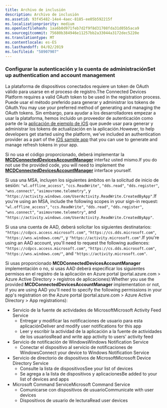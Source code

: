 ```yaml
---
title: Archivo de inclusión
description: Archivo de inclusión
ms.assetid: 93f45482-14e4-4aec-8185-ee05b592215f
ms.localizationpriority: medium
ms.openlocfilehash: 1aa6b0d971feb7d2f9f8d31708fda31d05b5aca9
ms.sourcegitcommit: 75680b384946e11257bb2a33044a3172dec5220e
ms.translationtype: MT
ms.contentlocale: es-ES
ms.lasthandoff: 04/02/2019
ms.locfileid: "58907907"
---
```

### <a name="set-up-authentication-and-account-management"></a><span data-ttu-id="6030d-103">Configurar la autenticación y la cuenta de administración</span><span class="sxs-lookup"><span data-stu-id="6030d-103">Set up authentication and account management</span></span>

<span data-ttu-id="6030d-104">La plataforma de dispositivos conectados requiere un token de OAuth válido para usarse en el proceso de registro.</span><span class="sxs-lookup"><span data-stu-id="6030d-104">The Connected Devices Platform requires a valid OAuth token to be used in the registration process.</span></span>  <span data-ttu-id="6030d-105">Puede usar el método preferido para generar y administrar los tokens de OAuth.</span><span class="sxs-lookup"><span data-stu-id="6030d-105">You may use your preferred method of generating and managing the OAuth tokens.</span></span>  <span data-ttu-id="6030d-106">Sin embargo, para ayudar a los desarrolladores empezar a usar la plataforma, hemos incluido un proveedor de autenticación como parte de la [aplicación de ejemplo de iOS](https://github.com/Microsoft/project-rome/tree/master/iOS/samples/account-provider-sample) que puede usar para generar y administrar los tokens de actualización en la aplicación.</span><span class="sxs-lookup"><span data-stu-id="6030d-106">However, to help developers get started using the platform, we've included an authentication provider as a part of the [iOS sample app](https://github.com/Microsoft/project-rome/tree/master/iOS/samples/account-provider-sample) that you can use to generate and manage refresh tokens in your app.</span></span>

<span data-ttu-id="6030d-107">Si no usa el código proporcionado, deberá implementar la **[MCDConnectedDevicesAccountManager](../objectivec-api/connecteddevices/MCDConnectedDevicesAccountManager.md)** interfaz usted mismo.</span><span class="sxs-lookup"><span data-stu-id="6030d-107">If you do not use the provided code, you will need to implement the **[MCDConnectedDevicesAccountManager](../objectivec-api/connecteddevices/MCDConnectedDevicesAccountManager.md)** interface yourself.</span></span>

<span data-ttu-id="6030d-108">Si usa una MSA, incluyen los siguientes ámbitos en la solicitud de inicio de sesión: `"wl.offline_access"`, `"ccs.ReadWrite"`, `"dds.read"`, `"dds.register"`, `"wns.connect"`, `"asimovrome.telemetry"`, y `"https://activity.windows.com/UserActivity.ReadWrite.CreatedByApp"`.</span><span class="sxs-lookup"><span data-stu-id="6030d-108">If you're using an MSA, include the following scopes in your sign-in request: `"wl.offline_access"`, `"ccs.ReadWrite"`, `"dds.read"`, `"dds.register"`, `"wns.connect"`, `"asimovrome.telemetry"`, and `"https://activity.windows.com/UserActivity.ReadWrite.CreatedByApp"`.</span></span>

<span data-ttu-id="6030d-109">Si usa una cuenta de AAD, deberá solicitar los siguientes destinatarios: `"https://cdpcs.access.microsoft.com"`, `"https://cs.dds.microsoft.com"`, `"https://wns.windows.com/"`, y `"https://activity.microsoft.com"`.</span><span class="sxs-lookup"><span data-stu-id="6030d-109">If you're using an AAD account, you'll need to request the following audiences: `"https://cdpcs.access.microsoft.com"`, `"https://cs.dds.microsoft.com"`, `"https://wns.windows.com/"`, and `"https://activity.microsoft.com"`.</span></span>

<span data-ttu-id="6030d-110">Si usas proporcionado **MCDConnectedDevicesAccountManager** implementación o no, si usas AAD deberá especificar los siguientes permisos en el registro de la aplicación en Azure portal (portal.azure.com > Azure Active Directory > registros de aplicaciones):</span><span class="sxs-lookup"><span data-stu-id="6030d-110">Whether you use the provided **MCDConnectedDevicesAccountManager** implementation or not, if you are using AAD you'll need to specify the following permissions in your app's registration on the Azure portal (portal.azure.com > Azure Active Directory > App registrations):</span></span>
* <span data-ttu-id="6030d-111">Servicio de la fuente de actividades de Microsoft</span><span class="sxs-lookup"><span data-stu-id="6030d-111">Microsoft Activity Feed Service</span></span> 
  * <span data-ttu-id="6030d-112">Entregar y modificar las notificaciones de usuario para esta aplicación</span><span class="sxs-lookup"><span data-stu-id="6030d-112">Deliver and modify user notifications for this app</span></span>
  * <span data-ttu-id="6030d-113">Leer y escribir la actividad de la aplicación a la fuente de actividades de los usuarios</span><span class="sxs-lookup"><span data-stu-id="6030d-113">Read and write app activity to users' activity feed</span></span>
* <span data-ttu-id="6030d-114">Servicio de notificación de Windows</span><span class="sxs-lookup"><span data-stu-id="6030d-114">Windows Notification Service</span></span>
  * <span data-ttu-id="6030d-115">Conectar el dispositivo al servicio de notificaciones de Windows</span><span class="sxs-lookup"><span data-stu-id="6030d-115">Connect your device to Windows Notification Service</span></span> 
* <span data-ttu-id="6030d-116">Servicio de directorio de dispositivos de Microsoft</span><span class="sxs-lookup"><span data-stu-id="6030d-116">Microsoft Device Directory Service</span></span>
  * <span data-ttu-id="6030d-117">Consulte la lista de dispositivos</span><span class="sxs-lookup"><span data-stu-id="6030d-117">See your list of devices</span></span>
  * <span data-ttu-id="6030d-118">Se agrega a la lista de dispositivos y aplicaciones</span><span class="sxs-lookup"><span data-stu-id="6030d-118">Be added to your list of devices and apps</span></span> 
* <span data-ttu-id="6030d-119">Microsoft Command Service</span><span class="sxs-lookup"><span data-stu-id="6030d-119">Microsoft Command Service</span></span>
  * <span data-ttu-id="6030d-120">Comunicarse con dispositivos de usuario</span><span class="sxs-lookup"><span data-stu-id="6030d-120">Communicate with user devices</span></span>
  * <span data-ttu-id="6030d-121">Dispositivos de usuario de lectura</span><span class="sxs-lookup"><span data-stu-id="6030d-121">Read user devices</span></span>
